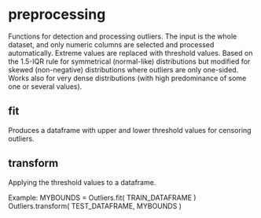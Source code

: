 # preprocessing
Functions for detection and processing outliers. The input is the whole dataset, and only numeric columns are selected
and processed automatically. Extreme values are replaced with threshold values. Based on the 1.5-IQR rule for symmetrical 
(normal-like) distributions but modified for skewed (non-negative) distributions where outliers are only one-sided. Works
also for very dense distributions (with high predominance of some one or several values).

## fit
Produces a dataframe with upper and lower threshold values for censoring outliers.

## transform
Applying the threshold values to a dataframe.

Example:
MYBOUNDS = Outliers.fit( TRAIN_DATAFRAME )
Outliers.transform( TEST_DATAFRAME, MYBOUNDS )
